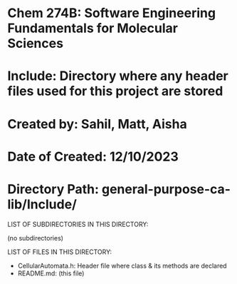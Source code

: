 # Chem 274B: Software Engineering Fundamentals for Molecular Sciences

# Include: Directory where any header files used for this project are stored 

# Created by: Sahil, Matt, Aisha 
# Date of Created: 12/10/2023
# Directory Path: general-purpose-ca-lib/Include/

LIST OF SUBDIRECTORIES IN THIS DIRECTORY:

(no subdirectories) 

LIST OF FILES IN THIS DIRECTORY:

- CellularAutomata.h: Header file where class & its methods are declared
- README.md: (this file) 
